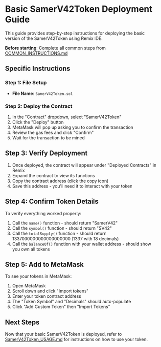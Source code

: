 # Basic SamerV42Token Deployment Guide

This guide provides step-by-step instructions for deploying the basic version of the SamerV42Token using Remix IDE.

**Before starting**: Complete all common steps from [COMMON_INSTRUCTIONS.md](COMMON_INSTRUCTIONS.md)

## Specific Instructions

### Step 1: File Setup

- **File Name**: `SamerV42Token.sol`

### Step 2: Deploy the Contract

1. In the "Contract" dropdown, select "SamerV42Token"
2. Click the "Deploy" button
3. MetaMask will pop up asking you to confirm the transaction
4. Review the gas fees and click "Confirm"
5. Wait for the transaction to be mined

## Step 3: Verify Deployment

1. Once deployed, the contract will appear under "Deployed Contracts" in Remix
2. Expand the contract to view its functions
3. Copy the contract address (click the copy icon)
4. Save this address - you'll need it to interact with your token

## Step 4: Confirm Token Details

To verify everything worked properly:

1. Call the `name()` function - should return "SamerV42"
2. Call the `symbol()` function - should return "SV42"
3. Call the `totalSupply()` function - should return 1337000000000000000000 (1337 with 18 decimals)
4. Call the `balanceOf()` function with your wallet address - should show you own all tokens

## Step 5: Add to MetaMask

To see your tokens in MetaMask:

1. Open MetaMask
2. Scroll down and click "Import tokens"
3. Enter your token contract address
4. The "Token Symbol" and "Decimals" should auto-populate
5. Click "Add Custom Token" then "Import Tokens"

## Next Steps

Now that your basic SamerV42Token is deployed, refer to [SamerV42Token_USAGE.md](../documentation/SamerV42Token_USAGE.md) for instructions on how to use your token.
